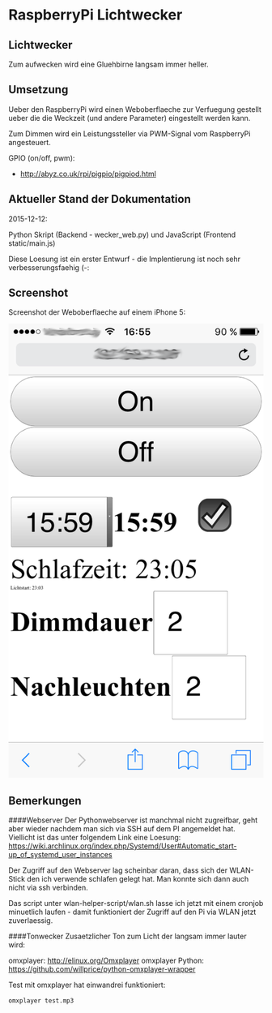 RaspberryPi Lichtwecker
=======================

Lichtwecker
------------
Zum aufwecken wird eine Gluehbirne langsam immer heller.


Umsetzung
------------
Ueber den RaspberryPi wird einen Weboberflaeche zur Verfuegung gestellt ueber die die Weckzeit (und andere Parameter) eingestellt werden kann.

Zum Dimmen wird ein Leistungssteller via PWM-Signal vom RaspberryPi angesteuert.

GPIO (on/off, pwm):
* http://abyz.co.uk/rpi/pigpio/pigpiod.html

Aktueller Stand der Dokumentation
------------------------------------
2015-12-12:

Python Skript (Backend - wecker_web.py) und JavaScript (Frontend static/main.js)

Diese Loesung ist ein erster Entwurf - die Implentierung ist noch sehr verbesserungsfaehig (-:


Screenshot
------------
Screenshot der Weboberflaeche auf einem iPhone 5:

![Screenshot](pictures/weboberflaeche-iphone.png)


Bemerkungen
---------------

####Webserver
Der Pythonwebserver ist manchmal nicht zugreifbar, geht aber wieder nachdem man sich via SSH auf dem PI angemeldet hat.
Viellicht ist das unter folgendem Link eine Loesung: https://wiki.archlinux.org/index.php/Systemd/User#Automatic_start-up_of_systemd_user_instances

Der Zugriff auf den Webserver lag scheinbar daran, dass sich der WLAN-Stick den ich verwende schlafen gelegt hat. Man konnte sich dann auch nicht via ssh verbinden.

Das script unter wlan-helper-script/wlan.sh lasse ich jetzt mit einem cronjob minuetlich laufen - damit funktioniert der Zugriff auf den Pi via WLAN jetzt zuverlaessig.


####Tonwecker
Zusaetzlicher Ton zum Licht der langsam immer lauter wird:

omxplayer: http://elinux.org/Omxplayer
omxplayer Python: https://github.com/willprice/python-omxplayer-wrapper

Test mit omxplayer hat einwandrei funktioniert:
```bash
omxplayer test.mp3
```
